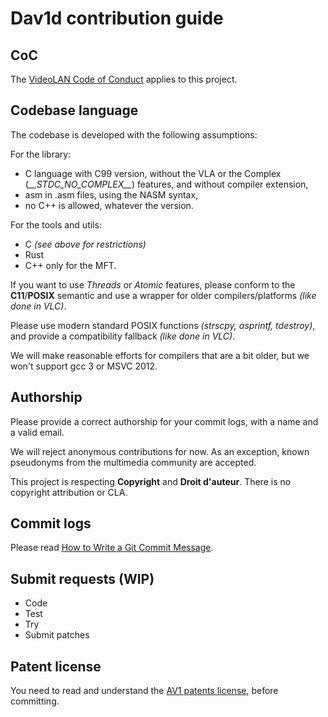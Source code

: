 # Dav1d contribution guide

## CoC
The [VideoLAN Code of Conduct](https://wiki.videolan.org/CoC) applies to this project.

## Codebase language

The codebase is developed with the following assumptions:

For the library:
- C language with C99 version, without the VLA or the Complex (*\_\_STDC_NO_COMPLEX__*) features, and without compiler extension,
- asm in .asm files, using the NASM syntax,
- no C++ is allowed, whatever the version.

For the tools and utils:
- C *(see above for restrictions)*
- Rust
- C++ only for the MFT.

If you want to use *Threads* or *Atomic* features, please conform to the **C11**/**POSIX** semantic and use a wrapper for older compilers/platforms *(like done in VLC)*.

Please use modern standard POSIX functions *(strscpy, asprintf, tdestroy)*, and provide a compatibility fallback *(like done in VLC)*.

We will make reasonable efforts for compilers that are a bit older, but we won't support gcc 3 or MSVC 2012.

## Authorship

Please provide a correct authorship for your commit logs, with a name and a valid email.

We will reject anonymous contributions for now. As an exception, known pseudonyms from the multimedia community are accepted.

This project is respecting **Copyright** and **Droit d'auteur**. There is no copyright attribution or CLA.

## Commit logs

Please read [How to Write a Git Commit Message](https://chris.beams.io/posts/git-commit/).

## Submit requests (WIP)

- Code
- Test
- Try
- Submit patches

## Patent license

You need to read and understand the [AV1 patents license](doc/PATENTS), before committing.
